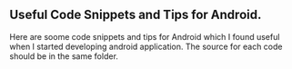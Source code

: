 ## Useful Code Snippets and Tips for Android.

Here are soome code snippets and tips for Android which I found useful when I started developing android application. The source for each code should be in the same folder.
